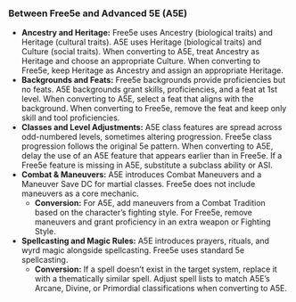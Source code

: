### Between Free5e and Advanced 5E (A5E)

- **Ancestry and Heritage:**
  Free5e uses Ancestry (biological traits) and Heritage (cultural traits).
  A5E uses Heritage (biological traits) and Culture (social traits).
  When converting to A5E, treat Ancestry as Heritage and choose an appropriate Culture.
  When converting to Free5e, keep Heritage as Ancestry and assign an appropriate Heritage.
- **Backgrounds and Feats:**
  Free5e backgrounds provide proficiencies but no feats.
  A5E backgrounds grant skills, proficiencies, and a feat at 1st level.
  When converting to A5E, select a feat that aligns with the background.
  When converting to Free5e, remove the feat and keep only skill and tool proficiencies.
- **Classes and Level Adjustments:**
  A5E class features are spread across odd-numbered levels, sometimes altering progression.
  Free5e class progression follows the original 5e pattern.
  When converting to A5E, delay the use of an A5E feature that appears earlier than in Free5e.
  If a Free5e feature is missing in A5E, substitute a subclass ability or ASI.
- **Combat & Maneuvers:**
  A5E introduces Combat Maneuvers and a Maneuver Save DC for martial classes.
  Free5e does not include maneuvers as a core mechanic.
  - **Conversion:**
    For A5E, add maneuvers from a Combat Tradition based on the character’s fighting style.
    For Free5e, remove maneuvers and grant proficiency in an extra weapon or Fighting Style. 
- **Spellcasting and Magic Rules:**
  A5E introduces prayers, rituals, and wyrd magic alongside spellcasting.
  Free5e uses standard 5e spellcasting.
  - **Conversion:**
    If a spell doesn’t exist in the target system, replace it with a thematically similar spell.
    Adjust spell lists to match A5E’s Arcane, Divine, or Primordial classifications when converting to A5E.

